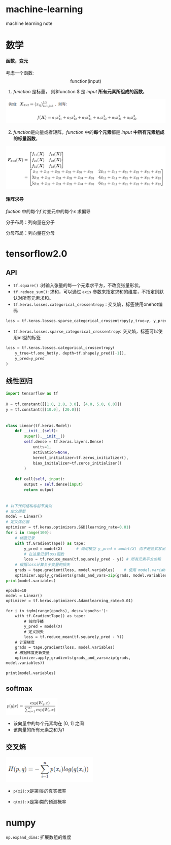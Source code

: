# machine-learning
machine learning note

# 数学

#### 函数，变元

考虑一个函数:
$$
\text { function(input) }
$$

1. $function$ 是标量， 则$function $ 是 $input$ **所有元素所组成的函数**。

![image-20211206142418097](images/image-20211206142418097.png)

2. $function$是向量或者矩阵，$function$ 中的**每个元素**都是 $input$ **中所有元素组成的标量函数**。

![image-20211206142201642](images/image-20211206142201642.png)

#### 矩阵求导

$fuction$ 中的每个$f$ 对变元中的每个$x$ 求偏导

分子布局：列向量在分子

分母布局：列向量在分母



# tensorflow2.0

## API

- `tf.square()` :对输入张量的每一个元素求平方，不改变张量形状。
- `tf.reduce_sum()`: 求和，可以通过 `axis` 参数来指定求和的维度，不指定则默认对所有元素求和。
- `tf.keras.losses.categorical_crossentropy` : 交叉熵，标签使用onehot编码

```python
loss = tf.keras.losses.sparse_categorical_crossentropy(y_true=y, y_pred=y_pred)
```

- `tf.keras.losses.sparse_categorical_crossentropy`: 交叉熵，标签可以使用int型的标签

```python
loss = tf.keras.losses.categorical_crossentropy(
    y_true=tf.one_hot(y, depth=tf.shape(y_pred)[-1]),
    y_pred=y_pred
)
```

## 线性回归

```python
import tensorflow as tf

X = tf.constant([[1.0, 2.0, 3.0], [4.0, 5.0, 6.0]])
y = tf.constant([[10.0], [20.0]])


class Linear(tf.keras.Model):
    def __init__(self):
        super().__init__()
        self.dense = tf.keras.layers.Dense(
            units=1,
            activation=None,
            kernel_initializer=tf.zeros_initializer(),
            bias_initializer=tf.zeros_initializer()
        )

    def call(self, input):
        output = self.dense(input)
        return output


# 以下代码结构与前节类似
# 定义模型
model = Linear()
# 定义优化器
optimizer = tf.keras.optimizers.SGD(learning_rate=0.01)
for i in range(100):
    # 梯度记录
    with tf.GradientTape() as tape:
        y_pred = model(X)      # 调用模型 y_pred = model(X) 而不是显式写出 y_pred = a * X + b
        # 在这里记录loss函数
        loss = tf.reduce_mean(tf.square(y_pred - y)) # 所有元素平方求和
    # 根据loss计算关于变量的损失
    grads = tape.gradient(loss, model.variables)    # 使用 model.variables 这一属性直接获得模型中的所有变量
    optimizer.apply_gradients(grads_and_vars=zip(grads, model.variables))
print(model.variables)
```





```
epochs=10
model = Linear()
optimizer = tf.keras.optimizers.Adam(learning_rate=0.01)

for i in tqdm(range(epochs), desc='epochs:'):
    with tf.GradientTape() as tape:
        # 前向传播
        y_pred = model(X)
        # 定义损失
        loss = tf.reduce_mean(tf.square(y_pred - Y))
    # 计算梯度
    grads = tape.gradient(loss, model.variables)
    # 根据梯度更新变量
    optimizer.apply_gradients(grads_and_vars=zip(grads, model.variables))

print(model.variables)
```

































## softmax



<img src="images/image-20211201180804897-16387715243161.png" alt="image-20211201180804897" style="zoom:50%;" />



- 该向量中的每个元素均在 [0, 1] 之间
- 该向量的所有元素之和为1



## 交叉熵

![image-20211201181210619](images/image-20211201181210619-16387715286592.png)

- `p(xi)`: x是第i类的真实概率

- `q(xi)`: x是第i类的预测概率



# numpy

`np.expand_dims`: 扩展数组的维度
